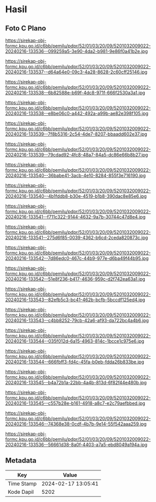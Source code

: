# Hasil

## Foto C Plano

https://sirekap-obj-formc.kpu.go.id/c6bb/pemilu/pdpr/52/01/03/20/09/5201032009022-20240216-133536--099259a5-3e90-4da2-b981-9e86f0a41b2e.jpg

https://sirekap-obj-formc.kpu.go.id/c6bb/pemilu/pdpr/52/01/03/20/09/5201032009022-20240216-133537--d64a64e0-09c3-4a28-8628-2c60cff25146.jpg

https://sirekap-obj-formc.kpu.go.id/c6bb/pemilu/pdpr/52/01/03/20/09/5201032009022-20240216-133538--6b82588e-b69f-4dc8-971f-666f2530a3a1.jpg

https://sirekap-obj-formc.kpu.go.id/c6bb/pemilu/pdpr/52/01/03/20/09/5201032009022-20240216-133538--e8be06c0-a442-492a-a99b-ae82e398f105.jpg

https://sirekap-obj-formc.kpu.go.id/c6bb/pemilu/pdpr/52/01/03/20/09/5201032009022-20240216-133539--7f8b5316-2c54-4de7-8207-bbaadd602e37.jpg

https://sirekap-obj-formc.kpu.go.id/c6bb/pemilu/pdpr/52/01/03/20/09/5201032009022-20240216-133539--79cdad92-4fc8-48a7-84a5-dc86e66b8b27.jpg

https://sirekap-obj-formc.kpu.go.id/c6bb/pemilu/pdpr/52/01/03/20/09/5201032009022-20240216-133540--36babe41-3acb-4e10-8284-855f3e716190.jpg

https://sirekap-obj-formc.kpu.go.id/c6bb/pemilu/pdpr/52/01/03/20/09/5201032009022-20240216-133540--4b1fddb8-b30e-4519-b1b8-390dac8e85e6.jpg

https://sirekap-obj-formc.kpu.go.id/c6bb/pemilu/pdpr/52/01/03/20/09/5201032009022-20240216-133541--f711c322-9144-4632-9a7b-30744c47d8e4.jpg

https://sirekap-obj-formc.kpu.go.id/c6bb/pemilu/pdpr/52/01/03/20/09/5201032009022-20240216-133541--275d6f85-0039-4362-b6cd-2ceda820873c.jpg

https://sirekap-obj-formc.kpu.go.id/c6bb/pemilu/pdpr/52/01/03/20/09/5201032009022-20240216-133542--7d86edc0-467c-44b9-977e-d6ba49f44b95.jpg

https://sirekap-obj-formc.kpu.go.id/c6bb/pemilu/pdpr/52/01/03/20/09/5201032009022-20240216-133542--51e8f236-b417-4636-959c-d2f742ea63a1.jpg

https://sirekap-obj-formc.kpu.go.id/c6bb/pemilu/pdpr/52/01/03/20/09/5201032009022-20240216-133543--82efb5c3-bc41-462b-bcfb-5bccdf125ed4.jpg

https://sirekap-obj-formc.kpu.go.id/c6bb/pemilu/pdpr/52/01/03/20/09/5201032009022-20240216-133543--c4bb8252-79cb-42a6-af93-da722bc4a4b6.jpg

https://sirekap-obj-formc.kpu.go.id/c6bb/pemilu/pdpr/52/01/03/20/09/5201032009022-20240216-133544--035f012d-6a15-4963-814c-1bcce1c975e6.jpg

https://sirekap-obj-formc.kpu.go.id/c6bb/pemilu/pdpr/52/01/03/20/09/5201032009022-20240216-133544--666fbff3-fd4c-45fa-b0eb-fdda26b833be.jpg

https://sirekap-obj-formc.kpu.go.id/c6bb/pemilu/pdpr/52/01/03/20/09/5201032009022-20240216-133545--b4a72b1a-22bb-4a4b-813d-6f82f44e480b.jpg

https://sirekap-obj-formc.kpu.go.id/c6bb/pemilu/pdpr/52/01/03/20/09/5201032009022-20240216-133545--c557b28e-b161-4918-a8c7-e2c79aefbbed.jpg

https://sirekap-obj-formc.kpu.go.id/c6bb/pemilu/pdpr/52/01/03/20/09/5201032009022-20240216-133546--74368e38-0cdf-4b7b-9e14-55f542aaa259.jpg

https://sirekap-obj-formc.kpu.go.id/c6bb/pemilu/pdpr/52/01/03/20/09/5201032009022-20240216-133536--56661d38-8a0f-4403-a7a5-ebd8049a194a.jpg


## Metadata

| Key        | Value               |
| ---------- | ------------------- |
| Time Stamp | 2024-02-17 13:05:41 |
| Kode Dapil | 5202                |




